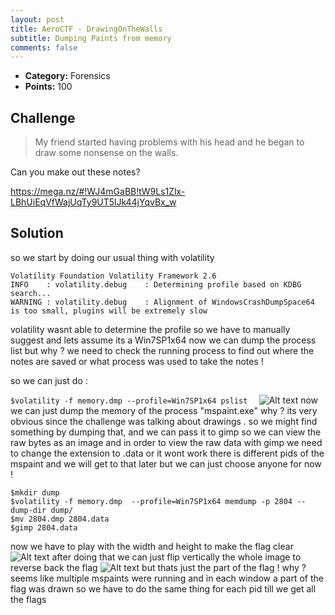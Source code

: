 ```yaml
---
layout: post
title: AeroCTF - DrawingOnTheWalls
subtitle: Dumping Paints from memory
comments: false
---
```


* **Category:** Forensics
* **Points:** 100

## Challenge

> My friend started having problems with his head and he began to draw some nonsense on the walls.

Can you make out these notes?

https://mega.nz/#!WJ4mGaBB!tW9Ls1Zlx-LBhUiEqVfWajUqTy9UT5lJk44jYqvBx_w


## Solution

so we start by doing our usual thing with volatility 
```  $volatility -f memory.dmp imageinfo 
Volatility Foundation Volatility Framework 2.6
INFO    : volatility.debug    : Determining profile based on KDBG search...
WARNING : volatility.debug    : Alignment of WindowsCrashDumpSpace64 is too small, plugins will be extremely slow
```
volatility wasnt able to determine the profile so we have to manually suggest and lets assume its a Win7SP1x64
now we can dump the process list 
but why ? we need to check the running process to find out where the notes are saved or what process was used to take the notes !

so we can just do : 

```$volatility -f memory.dmp --profile=Win7SP1x64 pslist  ```
![Alt text](https://github.com/blackwarriorxtn/CTF_Writeups/blob/master/AeroCTF/Forensics/DrawingOnWalls/pstree.png?raw=true)
now we can just dump the memory of the process "mspaint.exe" 
why ? its very obvious since the challenge was talking about drawings .
so we might find something by dumping that, and we can pass it to gimp so we can view the raw bytes as an image 
and in order to view the raw data with gimp we need to change the extension to .data or it wont work 
there is different pids of the mspaint and we will get to that later but we can just choose anyone  for now !
``` 
$mkdir dump  
$volatility -f memory.dmp  --profile=Win7SP1x64 memdump -p 2804 --dump-dir dump/ 
$mv 2804.dmp 2804.data 
$gimp 2804.data
```
now we have to play with the width and height to make the flag clear 
![Alt text](https://github.com/blackwarriorxtn/CTF_Writeups/blob/master/AeroCTF/Forensics/DrawingOnWalls/gimp1.png?raw=true)
after doing that we can just flip vertically the whole image to reverse back the flag
![Alt text](https://github.com/blackwarriorxtn/CTF_Writeups/blob/master/AeroCTF/Forensics/DrawingOnWalls/gimp2.png?raw=true)
but thats just the part of the flag ! why ? seems like  multiple mspaints were running and in each window a part of the flag was drawn
so we have to do the same thing for each pid till we get all the flags 

